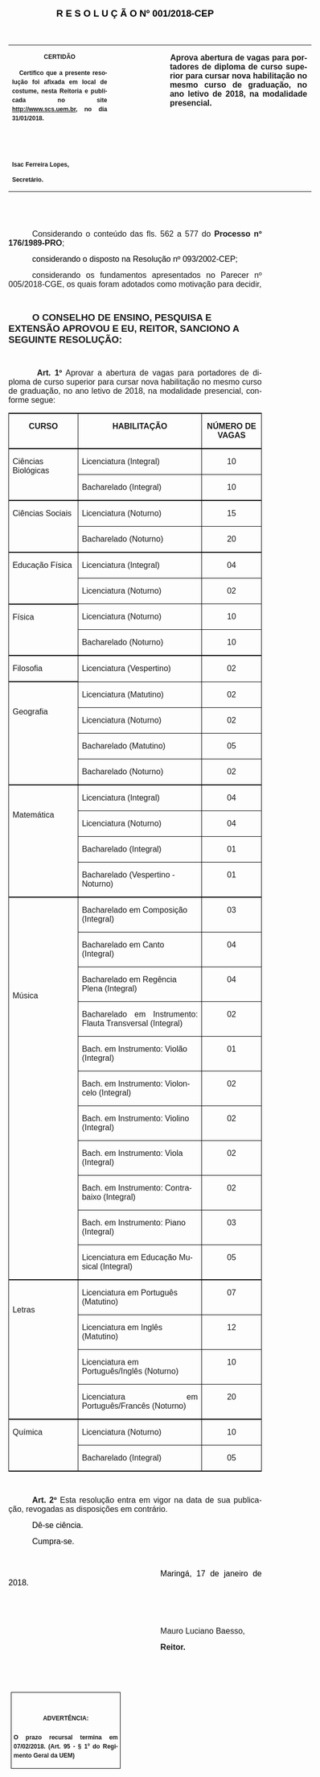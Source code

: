<body lang=PT-BR link=blue vlink=purple style='tab-interval:35.4pt'>

<div class=WordSection1>

<p class=MsoNormal align=center style='text-align:center'><b><span
style='font-size:14.0pt;font-family:"Arial","sans-serif";color:black'>R E S O L
U Ç Ã O Nº 001/2018-CEP</span></b><b><span style='font-size:14.0pt;color:black'><o:p></o:p></span></b></p>

<p class=MsoNormal style='text-align:justify'><span style='font-size:13.5pt;
font-family:"Arial","sans-serif";color:black'>&nbsp;</span><span
style='font-size:13.5pt;color:black'><o:p></o:p></span></p>

<table class=MsoNormalTable border=0 cellspacing=0 cellpadding=0 width=603
 style='width:451.95pt;border-collapse:collapse;mso-yfti-tbllook:1184;
 mso-padding-alt:0cm 0cm 0cm 0cm'>
 <tr style='mso-yfti-irow:0;mso-yfti-firstrow:yes;mso-yfti-lastrow:yes'>
  <td width=196 valign=top style='width:147.15pt;padding:0cm 5.4pt 0cm 5.4pt'>
  <p class=MsoNormal align=center style='text-align:center;layout-grid-mode:
  char'><b style='mso-bidi-font-weight:normal'><span style='font-size:9.0pt;
  mso-bidi-font-size:10.0pt;font-family:"Arial","sans-serif";mso-bidi-font-family:
  "Times New Roman";mso-no-proof:yes'>CERTIDÃO<o:p></o:p></span></b></p>
  <p class=MsoNormal style='text-align:justify;line-height:150%'><b
  style='mso-bidi-font-weight:normal'><span style='font-size:9.0pt;line-height:
  150%;font-family:"Arial","sans-serif";mso-bidi-font-family:"Times New Roman";
  mso-no-proof:yes'><span style='mso-spacerun:yes'>   </span>Certifico que a
  presente resolução foi afixada em local de costume, nesta Reitoria e
  publicada no site<span style='color:blue'> </span><a
  href="http://www.scs.uem.br/">http://www.scs.uem.br</a>, no dia</span></b><b
  style='mso-bidi-font-weight:normal'><span style='font-size:9.0pt;mso-bidi-font-size:
  10.0pt;line-height:150%;font-family:"Arial","sans-serif";mso-bidi-font-family:
  "Times New Roman";mso-no-proof:yes'> 31/01/2018.<o:p></o:p></span></b></p>
  <p class=MsoNormal><b style='mso-bidi-font-weight:normal'><span
  style='font-size:9.0pt;mso-bidi-font-size:10.0pt;font-family:"Arial","sans-serif";
  mso-bidi-font-family:"Times New Roman";mso-no-proof:yes'><o:p>&nbsp;</o:p></span></b></p>
  <p class=MsoNormal><b style='mso-bidi-font-weight:normal'><span
  style='font-size:9.0pt;mso-bidi-font-size:10.0pt;font-family:"Arial","sans-serif";
  mso-bidi-font-family:"Times New Roman";mso-no-proof:yes'><o:p>&nbsp;</o:p></span></b></p>
  <p class=MsoNormal><b style='mso-bidi-font-weight:normal'><span
  style='font-size:9.0pt;mso-bidi-font-size:10.0pt;font-family:"Arial","sans-serif";
  mso-bidi-font-family:"Times New Roman";mso-no-proof:yes'>Isac Ferreira Lopes,<o:p></o:p></span></b></p>
  <p class=MsoNormal><b style='mso-bidi-font-weight:normal'><span
  style='font-size:9.0pt;mso-bidi-font-size:10.0pt;font-family:"Arial","sans-serif";
  mso-bidi-font-family:"Times New Roman";mso-no-proof:yes'>Secretário.</span></b></p>
  </td>
  <td width=107 valign=top style='width:80.25pt;padding:0cm 5.4pt 0cm 5.4pt'>
  <p class=MsoNormal style='margin-right:-5.4pt'><b><span style='font-size:
  12.0pt;font-family:"Arial","sans-serif"'>&nbsp;</span></b></p>
  </td>
  <td width=299 valign=top style='width:224.55pt;padding:0cm 5.4pt 0cm 5.4pt'>
  <p class=MsoNormal style='margin-right:.8pt;text-align:justify;text-indent:
  .6pt'><b><span style='font-size:12.0pt;font-family:"Arial","sans-serif";
  mso-no-proof:yes'>Aprova abertura de vagas para portadores de diploma de
  curso superior para cursar nova habilitação no mesmo curso de graduação, no ano
  letivo de 2018, na modalidade presencial.</span></b><b style='mso-bidi-font-weight:
  normal'><span style='font-size:12.0pt;font-family:"Arial","sans-serif"'><o:p></o:p></span></b></p>
  </td>
 </tr>
</table>

<p class=MsoBodyTextIndent style='text-indent:35.45pt'><span lang=X-NONE
style='font-size:8.0pt'><o:p>&nbsp;</o:p></span></p>

<p class=MsoNormal style='text-align:justify;text-indent:35.45pt'><span
style='font-size:12.0pt;font-family:"Arial","sans-serif";mso-no-proof:yes'><o:p>&nbsp;</o:p></span></p>

<p class=MsoNormal style='text-align:justify;text-indent:35.4pt'><span
style='font-size:12.0pt;font-family:"Arial","sans-serif";mso-no-proof:yes'>Considerando
o conteúdo das fls. 562 a 577 do <b style='mso-bidi-font-weight:normal'>Processo
nº 176/1989-PRO</b>;<o:p></o:p></span></p>

<p class=MsoNormal style='text-align:justify;text-indent:35.45pt'><span
class=GramE><span style='font-size:12.0pt;font-family:"Arial","sans-serif";
mso-bidi-font-family:"Times New Roman";color:black'>considerando</span></span><span
style='font-size:12.0pt;font-family:"Arial","sans-serif";mso-bidi-font-family:
"Times New Roman";color:black'> o disposto na Resolução nº 093/2002-CEP;<o:p></o:p></span></p>

<p class=MsoNormal style='margin-bottom:3.0pt;text-align:justify;text-indent:
35.45pt'><span class=GramE><span style='font-size:12.0pt;mso-bidi-font-size:
10.0pt;font-family:"Arial","sans-serif";mso-bidi-font-family:"Times New Roman"'>considerando</span></span><span
style='font-size:12.0pt;mso-bidi-font-size:10.0pt;font-family:"Arial","sans-serif";
mso-bidi-font-family:"Times New Roman"'> os fundamentos apresentados no Parecer
nº 005/2018-CGE, os quais foram adotados como motivação para decidir,<o:p></o:p></span></p>

<p class=MsoNormal style='text-align:justify;text-indent:35.45pt'><span
style='font-size:12.0pt;font-family:"Arial","sans-serif";mso-no-proof:yes'><o:p>&nbsp;</o:p></span></p>

<p class=MsoBodyTextIndent style='text-indent:35.4pt'><b style='mso-bidi-font-weight:
normal'><span lang=X-NONE style='font-size:14.0pt;font-family:"Arial","sans-serif";
mso-no-proof:yes'>O CONSELHO DE ENSINO, PESQUISA E EXTENSÃO APROVOU E EU, REITOR,
SANCIONO A SEGUINTE RESOLUÇÃO:</span></b><b style='mso-bidi-font-weight:normal'><span
lang=X-NONE style='font-size:12.0pt;font-family:"Arial","sans-serif";
mso-no-proof:yes'><o:p></o:p></span></b></p>

<p class=MsoBodyTextIndent style='text-indent:0cm'><b style='mso-bidi-font-weight:
normal'><span lang=X-NONE style='font-size:12.0pt;font-family:"Arial","sans-serif";
mso-no-proof:yes'><o:p>&nbsp;</o:p></span></b></p>

<p class=MsoNormal style='margin-bottom:6.0pt;text-align:justify;text-indent:
42.55pt'><b><span style='font-size:12.0pt;font-family:"Arial","sans-serif"'>Art.
1º</span></b><span style='font-size:12.0pt;font-family:"Arial","sans-serif"'> Aprovar
<span style='mso-bidi-font-weight:bold;mso-no-proof:yes'>a abertura de vagas
para portadores de diploma de curso superior para cursar nova habilitação no
mesmo curso de graduação, no ano letivo de 2018, na modalidade presencial,
conforme segue:<o:p></o:p></span></span></p>

<table class=MsoNormalTable border=1 cellspacing=0 cellpadding=0
 style='border-collapse:collapse;border:none;mso-border-alt:solid windowtext .75pt;
 mso-yfti-tbllook:1184;mso-padding-alt:0cm 5.4pt 0cm 5.4pt;mso-border-insideh:
 .75pt solid windowtext;mso-border-insidev:.75pt solid windowtext'>
 <tr style='mso-yfti-irow:0;mso-yfti-firstrow:yes'>
  <td width=158 valign=top style='width:118.8pt;border-top:1.5pt;border-left:
  1.0pt;border-bottom:1.5pt;border-right:1.0pt;border-color:windowtext;
  border-style:solid;mso-border-top-alt:1.5pt;mso-border-left-alt:.75pt;
  mso-border-bottom-alt:1.5pt;mso-border-right-alt:.75pt;mso-border-color-alt:
  windowtext;mso-border-style-alt:solid;padding:0cm 5.4pt 0cm 5.4pt'>
  <p class=MsoNormal align=center style='text-align:center;tab-stops:center 220.95pt right 441.9pt'><b
  style='mso-bidi-font-weight:normal'><span style='font-family:"Arial","sans-serif"'>CURSO</span></b><b
  style='mso-bidi-font-weight:normal'><span style='font-family:"Arial","sans-serif";
  mso-fareast-language:EN-US'><o:p></o:p></span></b></p>
  </td>
  <td width=284 valign=top style='width:212.65pt;border-top:solid windowtext 1.5pt;
  border-left:none;border-bottom:solid windowtext 1.5pt;border-right:solid windowtext 1.0pt;
  mso-border-left-alt:solid windowtext .75pt;mso-border-top-alt:1.5pt;
  mso-border-left-alt:.75pt;mso-border-bottom-alt:1.5pt;mso-border-right-alt:
  .75pt;mso-border-color-alt:windowtext;mso-border-style-alt:solid;padding:
  0cm 5.4pt 0cm 5.4pt'>
  <p class=MsoNormal align=center style='text-align:center;tab-stops:center 220.95pt right 441.9pt'><b
  style='mso-bidi-font-weight:normal'><span style='font-family:"Arial","sans-serif"'>HABILITAÇÃO</span></b><b
  style='mso-bidi-font-weight:normal'><span style='font-family:"Arial","sans-serif";
  mso-fareast-language:EN-US'><o:p></o:p></span></b></p>
  </td>
  <td width=134 valign=top style='width:100.75pt;border-top:solid windowtext 1.5pt;
  border-left:none;border-bottom:solid windowtext 1.5pt;border-right:solid windowtext 1.0pt;
  mso-border-left-alt:solid windowtext .75pt;mso-border-top-alt:1.5pt;
  mso-border-left-alt:.75pt;mso-border-bottom-alt:1.5pt;mso-border-right-alt:
  .75pt;mso-border-color-alt:windowtext;mso-border-style-alt:solid;padding:
  0cm 5.4pt 0cm 5.4pt'>
  <p class=MsoNormal align=center style='text-align:center;tab-stops:center 220.95pt right 441.9pt'><b
  style='mso-bidi-font-weight:normal'><span style='font-family:"Arial","sans-serif"'>NÚMERO
  DE VAGAS</span></b><b style='mso-bidi-font-weight:normal'><span
  style='font-family:"Arial","sans-serif";mso-fareast-language:EN-US'><o:p></o:p></span></b></p>
  </td>
 </tr>
 <tr style='mso-yfti-irow:1'>
  <td width=158 rowspan=2 valign=top style='width:118.8pt;border-top:none;
  border-left:solid windowtext 1.0pt;border-bottom:solid windowtext 1.5pt;
  border-right:solid windowtext 1.0pt;mso-border-top-alt:solid windowtext 1.5pt;
  mso-border-top-alt:1.5pt;mso-border-left-alt:.75pt;mso-border-bottom-alt:
  1.5pt;mso-border-right-alt:.75pt;mso-border-color-alt:windowtext;mso-border-style-alt:
  solid;padding:0cm 5.4pt 0cm 5.4pt'>
  <p class=MsoNormal style='tab-stops:center 220.95pt right 441.9pt'><span
  style='font-family:"Arial","sans-serif"'>Ciências Biológicas</span><span
  style='font-family:"Arial","sans-serif";mso-fareast-language:EN-US'><o:p></o:p></span></p>
  </td>
  <td width=284 valign=top style='width:212.65pt;border-top:none;border-left:
  none;border-bottom:solid windowtext 1.0pt;border-right:solid windowtext 1.0pt;
  mso-border-top-alt:solid windowtext 1.5pt;mso-border-left-alt:solid windowtext .75pt;
  mso-border-alt:solid windowtext .75pt;mso-border-top-alt:solid windowtext 1.5pt;
  padding:0cm 5.4pt 0cm 5.4pt'>
  <p class=MsoNormal style='tab-stops:center 220.95pt right 441.9pt'><span
  style='font-family:"Arial","sans-serif"'>Licenciatura (Integral)</span><span
  style='font-family:"Arial","sans-serif";mso-fareast-language:EN-US'><o:p></o:p></span></p>
  </td>
  <td width=134 valign=top style='width:100.75pt;border-top:none;border-left:
  none;border-bottom:solid windowtext 1.0pt;border-right:solid windowtext 1.0pt;
  mso-border-top-alt:solid windowtext 1.5pt;mso-border-left-alt:solid windowtext .75pt;
  mso-border-alt:solid windowtext .75pt;mso-border-top-alt:solid windowtext 1.5pt;
  padding:0cm 5.4pt 0cm 5.4pt'>
  <p class=MsoNormal align=center style='text-align:center;tab-stops:center 220.95pt right 441.9pt'><span
  style='font-family:"Arial","sans-serif"'>10</span><span style='font-family:
  "Arial","sans-serif";mso-fareast-language:EN-US'><o:p></o:p></span></p>
  </td>
 </tr>
 <tr style='mso-yfti-irow:2'>
  <td width=284 valign=top style='width:212.65pt;border-top:none;border-left:
  none;border-bottom:solid windowtext 1.5pt;border-right:solid windowtext 1.0pt;
  mso-border-top-alt:solid windowtext .75pt;mso-border-left-alt:solid windowtext .75pt;
  mso-border-alt:solid windowtext .75pt;mso-border-bottom-alt:solid windowtext 1.5pt;
  padding:0cm 5.4pt 0cm 5.4pt'>
  <p class=MsoNormal style='tab-stops:center 220.95pt right 441.9pt'><span
  style='font-family:"Arial","sans-serif"'>Bacharelado (Integral) </span><span
  style='font-family:"Arial","sans-serif";mso-fareast-language:EN-US'><o:p></o:p></span></p>
  </td>
  <td width=134 valign=top style='width:100.75pt;border-top:none;border-left:
  none;border-bottom:solid windowtext 1.5pt;border-right:solid windowtext 1.0pt;
  mso-border-top-alt:solid windowtext .75pt;mso-border-left-alt:solid windowtext .75pt;
  mso-border-alt:solid windowtext .75pt;mso-border-bottom-alt:solid windowtext 1.5pt;
  padding:0cm 5.4pt 0cm 5.4pt'>
  <p class=MsoNormal align=center style='text-align:center;tab-stops:center 220.95pt right 441.9pt'><span
  style='font-family:"Arial","sans-serif"'>10</span><span style='font-family:
  "Arial","sans-serif";mso-fareast-language:EN-US'><o:p></o:p></span></p>
  </td>
 </tr>
 <tr style='mso-yfti-irow:3'>
  <td width=158 rowspan=2 valign=top style='width:118.8pt;border-top:none;
  border-left:solid windowtext 1.0pt;border-bottom:solid windowtext 1.5pt;
  border-right:solid windowtext 1.0pt;mso-border-top-alt:solid windowtext 1.5pt;
  mso-border-top-alt:1.5pt;mso-border-left-alt:.75pt;mso-border-bottom-alt:
  1.5pt;mso-border-right-alt:.75pt;mso-border-color-alt:windowtext;mso-border-style-alt:
  solid;padding:0cm 5.4pt 0cm 5.4pt'>
  <p class=MsoNormal style='tab-stops:center 220.95pt right 441.9pt'><span
  style='font-family:"Arial","sans-serif"'>Ciências Sociais </span><span
  style='font-family:"Arial","sans-serif";mso-fareast-language:EN-US'><o:p></o:p></span></p>
  </td>
  <td width=284 valign=top style='width:212.65pt;border-top:none;border-left:
  none;border-bottom:solid windowtext 1.0pt;border-right:solid windowtext 1.0pt;
  mso-border-top-alt:solid windowtext 1.5pt;mso-border-left-alt:solid windowtext .75pt;
  mso-border-alt:solid windowtext .75pt;mso-border-top-alt:solid windowtext 1.5pt;
  padding:0cm 5.4pt 0cm 5.4pt'>
  <p class=MsoNormal style='tab-stops:center 220.95pt right 441.9pt'><span
  style='font-family:"Arial","sans-serif"'>Licenciatura (Noturno)</span><span
  style='font-family:"Arial","sans-serif";mso-fareast-language:EN-US'><o:p></o:p></span></p>
  </td>
  <td width=134 valign=top style='width:100.75pt;border-top:none;border-left:
  none;border-bottom:solid windowtext 1.0pt;border-right:solid windowtext 1.0pt;
  mso-border-top-alt:solid windowtext 1.5pt;mso-border-left-alt:solid windowtext .75pt;
  mso-border-alt:solid windowtext .75pt;mso-border-top-alt:solid windowtext 1.5pt;
  padding:0cm 5.4pt 0cm 5.4pt'>
  <p class=MsoNormal align=center style='text-align:center;tab-stops:center 220.95pt right 441.9pt'><span
  style='font-family:"Arial","sans-serif"'>15</span><span style='font-family:
  "Arial","sans-serif";mso-fareast-language:EN-US'><o:p></o:p></span></p>
  </td>
 </tr>
 <tr style='mso-yfti-irow:4'>
  <td width=284 valign=top style='width:212.65pt;border-top:none;border-left:
  none;border-bottom:solid windowtext 1.5pt;border-right:solid windowtext 1.0pt;
  mso-border-top-alt:solid windowtext .75pt;mso-border-left-alt:solid windowtext .75pt;
  mso-border-alt:solid windowtext .75pt;mso-border-bottom-alt:solid windowtext 1.5pt;
  padding:0cm 5.4pt 0cm 5.4pt'>
  <p class=MsoNormal style='tab-stops:center 220.95pt right 441.9pt'><span
  style='font-family:"Arial","sans-serif"'>Bacharelado (Noturno) </span><span
  style='font-family:"Arial","sans-serif";mso-fareast-language:EN-US'><o:p></o:p></span></p>
  </td>
  <td width=134 valign=top style='width:100.75pt;border-top:none;border-left:
  none;border-bottom:solid windowtext 1.5pt;border-right:solid windowtext 1.0pt;
  mso-border-top-alt:solid windowtext .75pt;mso-border-left-alt:solid windowtext .75pt;
  mso-border-alt:solid windowtext .75pt;mso-border-bottom-alt:solid windowtext 1.5pt;
  padding:0cm 5.4pt 0cm 5.4pt'>
  <p class=MsoNormal align=center style='text-align:center;tab-stops:center 220.95pt right 441.9pt'><span
  style='font-family:"Arial","sans-serif"'>20</span><span style='font-family:
  "Arial","sans-serif";mso-fareast-language:EN-US'><o:p></o:p></span></p>
  </td>
 </tr>
 <tr style='mso-yfti-irow:5'>
  <td width=158 rowspan=2 valign=top style='width:118.8pt;border-top:none;
  border-left:solid windowtext 1.0pt;border-bottom:solid windowtext 1.5pt;
  border-right:solid windowtext 1.0pt;mso-border-top-alt:solid windowtext 1.5pt;
  mso-border-top-alt:1.5pt;mso-border-left-alt:.75pt;mso-border-bottom-alt:
  1.5pt;mso-border-right-alt:.75pt;mso-border-color-alt:windowtext;mso-border-style-alt:
  solid;padding:0cm 5.4pt 0cm 5.4pt'>
  <p class=MsoNormal style='tab-stops:center 220.95pt right 441.9pt'><span
  style='font-family:"Arial","sans-serif"'>Educação Física</span><span
  style='font-family:"Arial","sans-serif";mso-fareast-language:EN-US'><o:p></o:p></span></p>
  </td>
  <td width=284 valign=top style='width:212.65pt;border-top:none;border-left:
  none;border-bottom:solid windowtext 1.0pt;border-right:solid windowtext 1.0pt;
  mso-border-top-alt:solid windowtext 1.5pt;mso-border-left-alt:solid windowtext .75pt;
  mso-border-alt:solid windowtext .75pt;mso-border-top-alt:solid windowtext 1.5pt;
  padding:0cm 5.4pt 0cm 5.4pt'>
  <p class=MsoNormal style='tab-stops:center 220.95pt right 441.9pt'><span
  style='font-family:"Arial","sans-serif"'>Licenciatura (Integral)</span><span
  style='font-family:"Arial","sans-serif";mso-fareast-language:EN-US'><o:p></o:p></span></p>
  </td>
  <td width=134 valign=top style='width:100.75pt;border-top:none;border-left:
  none;border-bottom:solid windowtext 1.0pt;border-right:solid windowtext 1.0pt;
  mso-border-top-alt:solid windowtext 1.5pt;mso-border-left-alt:solid windowtext .75pt;
  mso-border-alt:solid windowtext .75pt;mso-border-top-alt:solid windowtext 1.5pt;
  padding:0cm 5.4pt 0cm 5.4pt'>
  <p class=MsoNormal align=center style='text-align:center;tab-stops:center 220.95pt right 441.9pt'><span
  style='font-family:"Arial","sans-serif"'>04</span><span style='font-family:
  "Arial","sans-serif";mso-fareast-language:EN-US'><o:p></o:p></span></p>
  </td>
 </tr>
 <tr style='mso-yfti-irow:6'>
  <td width=284 valign=top style='width:212.65pt;border-top:none;border-left:
  none;border-bottom:solid windowtext 1.0pt;border-right:solid windowtext 1.0pt;
  mso-border-top-alt:solid windowtext .75pt;mso-border-left-alt:solid windowtext .75pt;
  mso-border-alt:solid windowtext .75pt;padding:0cm 5.4pt 0cm 5.4pt'>
  <p class=MsoNormal style='tab-stops:center 220.95pt right 441.9pt'><span
  style='font-family:"Arial","sans-serif"'>Licenciatura (Noturno) </span><span
  style='font-family:"Arial","sans-serif";mso-fareast-language:EN-US'><o:p></o:p></span></p>
  </td>
  <td width=134 valign=top style='width:100.75pt;border-top:none;border-left:
  none;border-bottom:solid windowtext 1.0pt;border-right:solid windowtext 1.0pt;
  mso-border-top-alt:solid windowtext .75pt;mso-border-left-alt:solid windowtext .75pt;
  mso-border-alt:solid windowtext .75pt;padding:0cm 5.4pt 0cm 5.4pt'>
  <p class=MsoNormal align=center style='text-align:center;tab-stops:center 220.95pt right 441.9pt'><span
  style='font-family:"Arial","sans-serif"'>02</span><span style='font-family:
  "Arial","sans-serif";mso-fareast-language:EN-US'><o:p></o:p></span></p>
  </td>
 </tr>
 <tr style='mso-yfti-irow:7'>
  <td width=158 rowspan=2 valign=top style='width:118.8pt;border-top:none;
  border-left:solid windowtext 1.0pt;border-bottom:solid windowtext 1.5pt;
  border-right:solid windowtext 1.0pt;mso-border-top-alt:solid windowtext 1.5pt;
  mso-border-top-alt:1.5pt;mso-border-left-alt:.75pt;mso-border-bottom-alt:
  1.5pt;mso-border-right-alt:.75pt;mso-border-color-alt:windowtext;mso-border-style-alt:
  solid;padding:0cm 5.4pt 0cm 5.4pt'>
  <p class=MsoNormal style='tab-stops:center 220.95pt right 441.9pt'><span
  style='font-family:"Arial","sans-serif"'>Física<o:p></o:p></span></p>
  </td>
  <td width=284 valign=top style='width:212.65pt;border-top:none;border-left:
  none;border-bottom:solid windowtext 1.0pt;border-right:solid windowtext 1.0pt;
  mso-border-top-alt:solid windowtext 1.5pt;mso-border-left-alt:solid windowtext .75pt;
  mso-border-alt:solid windowtext .75pt;mso-border-top-alt:solid windowtext 1.5pt;
  padding:0cm 5.4pt 0cm 5.4pt'>
  <p class=MsoNormal style='tab-stops:center 220.95pt right 441.9pt'><span
  style='font-family:"Arial","sans-serif"'>Licenciatura (Noturno)</span><span
  style='font-family:"Arial","sans-serif";mso-fareast-language:EN-US'><o:p></o:p></span></p>
  </td>
  <td width=134 valign=top style='width:100.75pt;border-top:none;border-left:
  none;border-bottom:solid windowtext 1.0pt;border-right:solid windowtext 1.0pt;
  mso-border-top-alt:solid windowtext 1.5pt;mso-border-left-alt:solid windowtext .75pt;
  mso-border-alt:solid windowtext .75pt;mso-border-top-alt:solid windowtext 1.5pt;
  padding:0cm 5.4pt 0cm 5.4pt'>
  <p class=MsoNormal align=center style='text-align:center;tab-stops:center 220.95pt right 441.9pt'><span
  style='font-family:"Arial","sans-serif"'>10</span><span style='font-family:
  "Arial","sans-serif";mso-fareast-language:EN-US'><o:p></o:p></span></p>
  </td>
 </tr>
 <tr style='mso-yfti-irow:8'>
  <td width=284 valign=top style='width:212.65pt;border-top:none;border-left:
  none;border-bottom:solid windowtext 1.5pt;border-right:solid windowtext 1.0pt;
  mso-border-top-alt:solid windowtext .75pt;mso-border-left-alt:solid windowtext .75pt;
  mso-border-alt:solid windowtext .75pt;mso-border-bottom-alt:solid windowtext 1.5pt;
  padding:0cm 5.4pt 0cm 5.4pt'>
  <p class=MsoNormal style='tab-stops:center 220.95pt right 441.9pt'><span
  style='font-family:"Arial","sans-serif"'>Bacharelado (Noturno) </span><span
  style='font-family:"Arial","sans-serif";mso-fareast-language:EN-US'><o:p></o:p></span></p>
  </td>
  <td width=134 valign=top style='width:100.75pt;border-top:none;border-left:
  none;border-bottom:solid windowtext 1.5pt;border-right:solid windowtext 1.0pt;
  mso-border-top-alt:solid windowtext .75pt;mso-border-left-alt:solid windowtext .75pt;
  mso-border-alt:solid windowtext .75pt;mso-border-bottom-alt:solid windowtext 1.5pt;
  padding:0cm 5.4pt 0cm 5.4pt'>
  <p class=MsoNormal align=center style='text-align:center;tab-stops:center 220.95pt right 441.9pt'><span
  style='font-family:"Arial","sans-serif"'>10</span><span style='font-family:
  "Arial","sans-serif";mso-fareast-language:EN-US'><o:p></o:p></span></p>
  </td>
 </tr>
 <tr style='mso-yfti-irow:9'>
  <td width=158 valign=top style='width:118.8pt;border-top:none;border-left:
  solid windowtext 1.0pt;border-bottom:solid windowtext 1.5pt;border-right:
  solid windowtext 1.0pt;mso-border-top-alt:solid windowtext 1.5pt;mso-border-top-alt:
  1.5pt;mso-border-left-alt:.75pt;mso-border-bottom-alt:1.5pt;mso-border-right-alt:
  .75pt;mso-border-color-alt:windowtext;mso-border-style-alt:solid;padding:
  0cm 5.4pt 0cm 5.4pt'>
  <p class=MsoNormal style='tab-stops:center 220.95pt right 441.9pt'><span
  style='font-family:"Arial","sans-serif"'>Filosofia</span><span
  style='font-family:"Arial","sans-serif";mso-fareast-language:EN-US'><o:p></o:p></span></p>
  </td>
  <td width=284 valign=top style='width:212.65pt;border-top:none;border-left:
  none;border-bottom:solid windowtext 1.0pt;border-right:solid windowtext 1.0pt;
  mso-border-top-alt:solid windowtext 1.5pt;mso-border-left-alt:solid windowtext .75pt;
  mso-border-alt:solid windowtext .75pt;mso-border-top-alt:solid windowtext 1.5pt;
  padding:0cm 5.4pt 0cm 5.4pt'>
  <p class=MsoNormal style='tab-stops:center 220.95pt right 441.9pt'><span
  style='font-family:"Arial","sans-serif"'>Licenciatura (Vespertino)</span><span
  style='font-family:"Arial","sans-serif";mso-fareast-language:EN-US'><o:p></o:p></span></p>
  </td>
  <td width=134 valign=top style='width:100.75pt;border-top:none;border-left:
  none;border-bottom:solid windowtext 1.0pt;border-right:solid windowtext 1.0pt;
  mso-border-top-alt:solid windowtext 1.5pt;mso-border-left-alt:solid windowtext .75pt;
  mso-border-alt:solid windowtext .75pt;mso-border-top-alt:solid windowtext 1.5pt;
  padding:0cm 5.4pt 0cm 5.4pt'>
  <p class=MsoNormal align=center style='text-align:center;tab-stops:center 220.95pt right 441.9pt'><span
  style='font-family:"Arial","sans-serif"'>02</span><span style='font-family:
  "Arial","sans-serif";mso-fareast-language:EN-US'><o:p></o:p></span></p>
  </td>
 </tr>
 <tr style='mso-yfti-irow:10'>
  <td width=158 rowspan=4 valign=top style='width:118.8pt;border-top:none;
  border-left:solid windowtext 1.0pt;border-bottom:solid windowtext 1.5pt;
  border-right:solid windowtext 1.0pt;mso-border-top-alt:solid windowtext 1.5pt;
  mso-border-top-alt:1.5pt;mso-border-left-alt:.75pt;mso-border-bottom-alt:
  1.5pt;mso-border-right-alt:.75pt;mso-border-color-alt:windowtext;mso-border-style-alt:
  solid;padding:0cm 5.4pt 0cm 5.4pt'>
  <p class=MsoNormal style='tab-stops:center 220.95pt right 441.9pt'><span
  style='font-family:"Arial","sans-serif"'><o:p>&nbsp;</o:p></span></p>
  <p class=MsoNormal style='tab-stops:center 220.95pt right 441.9pt'><span
  style='font-family:"Arial","sans-serif"'>Geografia </span><span
  style='font-family:"Arial","sans-serif";mso-fareast-language:EN-US'><o:p></o:p></span></p>
  </td>
  <td width=284 valign=top style='width:212.65pt;border-top:none;border-left:
  none;border-bottom:solid windowtext 1.0pt;border-right:solid windowtext 1.0pt;
  mso-border-top-alt:solid windowtext 1.5pt;mso-border-left-alt:solid windowtext .75pt;
  mso-border-alt:solid windowtext .75pt;mso-border-top-alt:solid windowtext 1.5pt;
  padding:0cm 5.4pt 0cm 5.4pt'>
  <p class=MsoNormal style='tab-stops:center 220.95pt right 441.9pt'><span
  style='font-family:"Arial","sans-serif"'>Licenciatura (Matutino)</span><span
  style='font-family:"Arial","sans-serif";mso-fareast-language:EN-US'><o:p></o:p></span></p>
  </td>
  <td width=134 valign=top style='width:100.75pt;border-top:none;border-left:
  none;border-bottom:solid windowtext 1.0pt;border-right:solid windowtext 1.0pt;
  mso-border-top-alt:solid windowtext 1.5pt;mso-border-left-alt:solid windowtext .75pt;
  mso-border-alt:solid windowtext .75pt;mso-border-top-alt:solid windowtext 1.5pt;
  padding:0cm 5.4pt 0cm 5.4pt'>
  <p class=MsoNormal align=center style='text-align:center;tab-stops:center 220.95pt right 441.9pt'><span
  style='font-family:"Arial","sans-serif"'>02</span><span style='font-family:
  "Arial","sans-serif";mso-fareast-language:EN-US'><o:p></o:p></span></p>
  </td>
 </tr>
 <tr style='mso-yfti-irow:11'>
  <td width=284 valign=top style='width:212.65pt;border-top:none;border-left:
  none;border-bottom:solid windowtext 1.0pt;border-right:solid windowtext 1.0pt;
  mso-border-top-alt:solid windowtext .75pt;mso-border-left-alt:solid windowtext .75pt;
  mso-border-alt:solid windowtext .75pt;padding:0cm 5.4pt 0cm 5.4pt'>
  <p class=MsoNormal style='tab-stops:center 220.95pt right 441.9pt'><span
  style='font-family:"Arial","sans-serif"'>Licenciatura (Noturno)</span><span
  style='font-family:"Arial","sans-serif";mso-fareast-language:EN-US'><o:p></o:p></span></p>
  </td>
  <td width=134 valign=top style='width:100.75pt;border-top:none;border-left:
  none;border-bottom:solid windowtext 1.0pt;border-right:solid windowtext 1.0pt;
  mso-border-top-alt:solid windowtext .75pt;mso-border-left-alt:solid windowtext .75pt;
  mso-border-alt:solid windowtext .75pt;padding:0cm 5.4pt 0cm 5.4pt'>
  <p class=MsoNormal align=center style='text-align:center;tab-stops:center 220.95pt right 441.9pt'><span
  style='font-family:"Arial","sans-serif"'>02</span><span style='font-family:
  "Arial","sans-serif";mso-fareast-language:EN-US'><o:p></o:p></span></p>
  </td>
 </tr>
 <tr style='mso-yfti-irow:12'>
  <td width=284 valign=top style='width:212.65pt;border-top:none;border-left:
  none;border-bottom:solid windowtext 1.0pt;border-right:solid windowtext 1.0pt;
  mso-border-top-alt:solid windowtext .75pt;mso-border-left-alt:solid windowtext .75pt;
  mso-border-alt:solid windowtext .75pt;padding:0cm 5.4pt 0cm 5.4pt'>
  <p class=MsoNormal style='tab-stops:center 220.95pt right 441.9pt'><span
  style='font-family:"Arial","sans-serif"'>Bacharelado (Matutino)</span><span
  style='font-family:"Arial","sans-serif";mso-fareast-language:EN-US'><o:p></o:p></span></p>
  </td>
  <td width=134 valign=top style='width:100.75pt;border-top:none;border-left:
  none;border-bottom:solid windowtext 1.0pt;border-right:solid windowtext 1.0pt;
  mso-border-top-alt:solid windowtext .75pt;mso-border-left-alt:solid windowtext .75pt;
  mso-border-alt:solid windowtext .75pt;padding:0cm 5.4pt 0cm 5.4pt'>
  <p class=MsoNormal align=center style='text-align:center;tab-stops:center 220.95pt right 441.9pt'><span
  style='font-family:"Arial","sans-serif"'>05</span><span style='font-family:
  "Arial","sans-serif";mso-fareast-language:EN-US'><o:p></o:p></span></p>
  </td>
 </tr>
 <tr style='mso-yfti-irow:13'>
  <td width=284 valign=top style='width:212.65pt;border-top:none;border-left:
  none;border-bottom:solid windowtext 1.5pt;border-right:solid windowtext 1.0pt;
  mso-border-top-alt:solid windowtext .75pt;mso-border-left-alt:solid windowtext .75pt;
  mso-border-alt:solid windowtext .75pt;mso-border-bottom-alt:solid windowtext 1.5pt;
  padding:0cm 5.4pt 0cm 5.4pt'>
  <p class=MsoNormal style='tab-stops:center 220.95pt right 441.9pt'><span
  style='font-family:"Arial","sans-serif"'>Bacharelado (Noturno) </span><span
  style='font-family:"Arial","sans-serif";mso-fareast-language:EN-US'><o:p></o:p></span></p>
  </td>
  <td width=134 valign=top style='width:100.75pt;border-top:none;border-left:
  none;border-bottom:solid windowtext 1.5pt;border-right:solid windowtext 1.0pt;
  mso-border-top-alt:solid windowtext .75pt;mso-border-left-alt:solid windowtext .75pt;
  mso-border-alt:solid windowtext .75pt;mso-border-bottom-alt:solid windowtext 1.5pt;
  padding:0cm 5.4pt 0cm 5.4pt'>
  <p class=MsoNormal align=center style='text-align:center;tab-stops:center 220.95pt right 441.9pt'><span
  style='font-family:"Arial","sans-serif"'>02</span><span style='font-family:
  "Arial","sans-serif";mso-fareast-language:EN-US'><o:p></o:p></span></p>
  </td>
 </tr>
 <tr style='mso-yfti-irow:14'>
  <td width=158 rowspan=4 valign=top style='width:118.8pt;border-top:none;
  border-left:solid windowtext 1.0pt;border-bottom:solid windowtext 1.5pt;
  border-right:solid windowtext 1.0pt;mso-border-top-alt:solid windowtext 1.5pt;
  mso-border-top-alt:1.5pt;mso-border-left-alt:.75pt;mso-border-bottom-alt:
  1.5pt;mso-border-right-alt:.75pt;mso-border-color-alt:windowtext;mso-border-style-alt:
  solid;padding:0cm 5.4pt 0cm 5.4pt'>
  <p class=MsoNormal style='tab-stops:center 220.95pt right 441.9pt'><span
  style='font-family:"Arial","sans-serif"'><o:p>&nbsp;</o:p></span></p>
  <p class=MsoNormal style='tab-stops:center 220.95pt right 441.9pt'><span
  style='font-family:"Arial","sans-serif"'>Matemática</span><span
  style='font-family:"Arial","sans-serif";mso-fareast-language:EN-US'><o:p></o:p></span></p>
  </td>
  <td width=284 valign=top style='width:212.65pt;border-top:none;border-left:
  none;border-bottom:solid windowtext 1.0pt;border-right:solid windowtext 1.0pt;
  mso-border-top-alt:solid windowtext 1.5pt;mso-border-left-alt:solid windowtext .75pt;
  mso-border-alt:solid windowtext .75pt;mso-border-top-alt:solid windowtext 1.5pt;
  padding:0cm 5.4pt 0cm 5.4pt'>
  <p class=MsoNormal style='tab-stops:center 220.95pt right 441.9pt'><span
  style='font-family:"Arial","sans-serif"'>Licenciatura (Integral)</span><span
  style='font-family:"Arial","sans-serif";mso-fareast-language:EN-US'><o:p></o:p></span></p>
  </td>
  <td width=134 valign=top style='width:100.75pt;border-top:none;border-left:
  none;border-bottom:solid windowtext 1.0pt;border-right:solid windowtext 1.0pt;
  mso-border-top-alt:solid windowtext 1.5pt;mso-border-left-alt:solid windowtext .75pt;
  mso-border-alt:solid windowtext .75pt;mso-border-top-alt:solid windowtext 1.5pt;
  padding:0cm 5.4pt 0cm 5.4pt'>
  <p class=MsoNormal align=center style='text-align:center;tab-stops:center 220.95pt right 441.9pt'><span
  style='font-family:"Arial","sans-serif"'>04</span><span style='font-family:
  "Arial","sans-serif";mso-fareast-language:EN-US'><o:p></o:p></span></p>
  </td>
 </tr>
 <tr style='mso-yfti-irow:15'>
  <td width=284 valign=top style='width:212.65pt;border-top:none;border-left:
  none;border-bottom:solid windowtext 1.0pt;border-right:solid windowtext 1.0pt;
  mso-border-top-alt:solid windowtext .75pt;mso-border-left-alt:solid windowtext .75pt;
  mso-border-alt:solid windowtext .75pt;padding:0cm 5.4pt 0cm 5.4pt'>
  <p class=MsoNormal style='tab-stops:center 220.95pt right 441.9pt'><span
  style='font-family:"Arial","sans-serif"'>Licenciatura (Noturno) </span><span
  style='font-family:"Arial","sans-serif";mso-fareast-language:EN-US'><o:p></o:p></span></p>
  </td>
  <td width=134 valign=top style='width:100.75pt;border-top:none;border-left:
  none;border-bottom:solid windowtext 1.0pt;border-right:solid windowtext 1.0pt;
  mso-border-top-alt:solid windowtext .75pt;mso-border-left-alt:solid windowtext .75pt;
  mso-border-alt:solid windowtext .75pt;padding:0cm 5.4pt 0cm 5.4pt'>
  <p class=MsoNormal align=center style='text-align:center;tab-stops:center 220.95pt right 441.9pt'><span
  style='font-family:"Arial","sans-serif"'>04</span><span style='font-family:
  "Arial","sans-serif";mso-fareast-language:EN-US'><o:p></o:p></span></p>
  </td>
 </tr>
 <tr style='mso-yfti-irow:16'>
  <td width=284 valign=top style='width:212.65pt;border-top:none;border-left:
  none;border-bottom:solid windowtext 1.0pt;border-right:solid windowtext 1.0pt;
  mso-border-top-alt:solid windowtext .75pt;mso-border-left-alt:solid windowtext .75pt;
  mso-border-alt:solid windowtext .75pt;padding:0cm 5.4pt 0cm 5.4pt'>
  <p class=MsoNormal style='tab-stops:center 220.95pt right 441.9pt'><span
  style='font-family:"Arial","sans-serif"'>Bacharelado (Integral)</span><span
  style='font-family:"Arial","sans-serif";mso-fareast-language:EN-US'><o:p></o:p></span></p>
  </td>
  <td width=134 valign=top style='width:100.75pt;border-top:none;border-left:
  none;border-bottom:solid windowtext 1.0pt;border-right:solid windowtext 1.0pt;
  mso-border-top-alt:solid windowtext .75pt;mso-border-left-alt:solid windowtext .75pt;
  mso-border-alt:solid windowtext .75pt;padding:0cm 5.4pt 0cm 5.4pt'>
  <p class=MsoNormal align=center style='text-align:center;tab-stops:center 220.95pt right 441.9pt'><span
  style='font-family:"Arial","sans-serif"'>01</span><span style='font-family:
  "Arial","sans-serif";mso-fareast-language:EN-US'><o:p></o:p></span></p>
  </td>
 </tr>
 <tr style='mso-yfti-irow:17'>
  <td width=284 valign=top style='width:212.65pt;border-top:none;border-left:
  none;border-bottom:solid windowtext 1.5pt;border-right:solid windowtext 1.0pt;
  mso-border-top-alt:solid windowtext .75pt;mso-border-left-alt:solid windowtext .75pt;
  mso-border-alt:solid windowtext .75pt;mso-border-bottom-alt:solid windowtext 1.5pt;
  padding:0cm 5.4pt 0cm 5.4pt'>
  <p class=MsoNormal style='tab-stops:center 220.95pt right 441.9pt'><span
  style='font-family:"Arial","sans-serif"'>Bacharelado (<span class=GramE>Vespertino
  -Noturno</span>)</span><span style='font-family:"Arial","sans-serif";
  mso-fareast-language:EN-US'><o:p></o:p></span></p>
  </td>
  <td width=134 valign=top style='width:100.75pt;border-top:none;border-left:
  none;border-bottom:solid windowtext 1.5pt;border-right:solid windowtext 1.0pt;
  mso-border-top-alt:solid windowtext .75pt;mso-border-left-alt:solid windowtext .75pt;
  mso-border-alt:solid windowtext .75pt;mso-border-bottom-alt:solid windowtext 1.5pt;
  padding:0cm 5.4pt 0cm 5.4pt'>
  <p class=MsoNormal align=center style='text-align:center;tab-stops:center 220.95pt right 441.9pt'><span
  style='font-family:"Arial","sans-serif"'>01</span><span style='font-family:
  "Arial","sans-serif";mso-fareast-language:EN-US'><o:p></o:p></span></p>
  </td>
 </tr>
 <tr style='mso-yfti-irow:18'>
  <td width=158 rowspan=11 valign=top style='width:118.8pt;border-top:none;
  border-left:solid windowtext 1.0pt;border-bottom:solid windowtext 1.5pt;
  border-right:solid windowtext 1.0pt;mso-border-top-alt:solid windowtext 1.5pt;
  mso-border-top-alt:1.5pt;mso-border-left-alt:.75pt;mso-border-bottom-alt:
  1.5pt;mso-border-right-alt:.75pt;mso-border-color-alt:windowtext;mso-border-style-alt:
  solid;padding:0cm 5.4pt 0cm 5.4pt'>
  <p class=MsoNormal style='tab-stops:center 220.95pt right 441.9pt'><span
  style='font-family:"Arial","sans-serif"'><o:p>&nbsp;</o:p></span></p>
  <p class=MsoNormal style='tab-stops:center 220.95pt right 441.9pt'><span
  style='font-family:"Arial","sans-serif"'><o:p>&nbsp;</o:p></span></p>
  <p class=MsoNormal style='tab-stops:center 220.95pt right 441.9pt'><span
  style='font-family:"Arial","sans-serif"'><o:p>&nbsp;</o:p></span></p>
  <p class=MsoNormal style='tab-stops:center 220.95pt right 441.9pt'><span
  style='font-family:"Arial","sans-serif"'><o:p>&nbsp;</o:p></span></p>
  <p class=MsoNormal style='tab-stops:center 220.95pt right 441.9pt'><span
  style='font-family:"Arial","sans-serif"'><o:p>&nbsp;</o:p></span></p>
  <p class=MsoNormal style='tab-stops:center 220.95pt right 441.9pt'><span
  style='font-family:"Arial","sans-serif"'>Música</span><span style='font-family:
  "Arial","sans-serif";mso-fareast-language:EN-US'><o:p></o:p></span></p>
  </td>
  <td width=284 valign=top style='width:212.65pt;border-top:none;border-left:
  none;border-bottom:solid windowtext 1.0pt;border-right:solid windowtext 1.0pt;
  mso-border-top-alt:solid windowtext 1.5pt;mso-border-left-alt:solid windowtext .75pt;
  mso-border-alt:solid windowtext .75pt;mso-border-top-alt:solid windowtext 1.5pt;
  padding:0cm 5.4pt 0cm 5.4pt'>
  <p class=MsoNormal style='tab-stops:center 220.95pt right 441.9pt'><span
  style='font-family:"Arial","sans-serif"'>Bacharelado em Composição (Integral)</span><span
  style='font-family:"Arial","sans-serif";mso-fareast-language:EN-US'><o:p></o:p></span></p>
  </td>
  <td width=134 valign=top style='width:100.75pt;border-top:none;border-left:
  none;border-bottom:solid windowtext 1.0pt;border-right:solid windowtext 1.0pt;
  mso-border-top-alt:solid windowtext 1.5pt;mso-border-left-alt:solid windowtext .75pt;
  mso-border-alt:solid windowtext .75pt;mso-border-top-alt:solid windowtext 1.5pt;
  padding:0cm 5.4pt 0cm 5.4pt'>
  <p class=MsoNormal align=center style='text-align:center;tab-stops:center 220.95pt right 441.9pt'><span
  style='font-family:"Arial","sans-serif"'>03</span><span style='font-family:
  "Arial","sans-serif";mso-fareast-language:EN-US'><o:p></o:p></span></p>
  </td>
 </tr>
 <tr style='mso-yfti-irow:19'>
  <td width=284 valign=top style='width:212.65pt;border-top:none;border-left:
  none;border-bottom:solid windowtext 1.0pt;border-right:solid windowtext 1.0pt;
  mso-border-top-alt:solid windowtext .75pt;mso-border-left-alt:solid windowtext .75pt;
  mso-border-alt:solid windowtext .75pt;padding:0cm 5.4pt 0cm 5.4pt'>
  <p class=MsoNormal style='tab-stops:center 220.95pt right 441.9pt'><span
  style='font-family:"Arial","sans-serif"'>Bacharelado em Canto (Integral)</span><span
  style='font-family:"Arial","sans-serif";mso-fareast-language:EN-US'><o:p></o:p></span></p>
  </td>
  <td width=134 valign=top style='width:100.75pt;border-top:none;border-left:
  none;border-bottom:solid windowtext 1.0pt;border-right:solid windowtext 1.0pt;
  mso-border-top-alt:solid windowtext .75pt;mso-border-left-alt:solid windowtext .75pt;
  mso-border-alt:solid windowtext .75pt;padding:0cm 5.4pt 0cm 5.4pt'>
  <p class=MsoNormal align=center style='text-align:center;tab-stops:center 220.95pt right 441.9pt'><span
  style='font-family:"Arial","sans-serif"'>04</span><span style='font-family:
  "Arial","sans-serif";mso-fareast-language:EN-US'><o:p></o:p></span></p>
  </td>
 </tr>
 <tr style='mso-yfti-irow:20'>
  <td width=284 valign=top style='width:212.65pt;border-top:none;border-left:
  none;border-bottom:solid windowtext 1.0pt;border-right:solid windowtext 1.0pt;
  mso-border-top-alt:solid windowtext .75pt;mso-border-left-alt:solid windowtext .75pt;
  mso-border-alt:solid windowtext .75pt;padding:0cm 5.4pt 0cm 5.4pt'>
  <p class=MsoNormal style='tab-stops:center 220.95pt right 441.9pt'><span
  style='font-family:"Arial","sans-serif"'>Bacharelado em Regência Plena
  (Integral)</span><span style='font-family:"Arial","sans-serif";mso-fareast-language:
  EN-US'><o:p></o:p></span></p>
  </td>
  <td width=134 valign=top style='width:100.75pt;border-top:none;border-left:
  none;border-bottom:solid windowtext 1.0pt;border-right:solid windowtext 1.0pt;
  mso-border-top-alt:solid windowtext .75pt;mso-border-left-alt:solid windowtext .75pt;
  mso-border-alt:solid windowtext .75pt;padding:0cm 5.4pt 0cm 5.4pt'>
  <p class=MsoNormal align=center style='text-align:center;tab-stops:center 220.95pt right 441.9pt'><span
  style='font-family:"Arial","sans-serif"'>04</span><span style='font-family:
  "Arial","sans-serif";mso-fareast-language:EN-US'><o:p></o:p></span></p>
  </td>
 </tr>
 <tr style='mso-yfti-irow:21'>
  <td width=284 valign=top style='width:212.65pt;border-top:none;border-left:
  none;border-bottom:solid windowtext 1.0pt;border-right:solid windowtext 1.0pt;
  mso-border-top-alt:solid windowtext .75pt;mso-border-left-alt:solid windowtext .75pt;
  mso-border-alt:solid windowtext .75pt;padding:0cm 5.4pt 0cm 5.4pt'>
  <p class=MsoNormal style='text-align:justify;tab-stops:center 220.95pt right 441.9pt'><span
  style='font-family:"Arial","sans-serif"'>Bacharelado em Instrumento: Flauta
  Transversal (Integral)</span><span style='font-family:"Arial","sans-serif";
  mso-fareast-language:EN-US'><o:p></o:p></span></p>
  </td>
  <td width=134 valign=top style='width:100.75pt;border-top:none;border-left:
  none;border-bottom:solid windowtext 1.0pt;border-right:solid windowtext 1.0pt;
  mso-border-top-alt:solid windowtext .75pt;mso-border-left-alt:solid windowtext .75pt;
  mso-border-alt:solid windowtext .75pt;padding:0cm 5.4pt 0cm 5.4pt'>
  <p class=MsoNormal align=center style='text-align:center;tab-stops:center 220.95pt right 441.9pt'><span
  style='font-family:"Arial","sans-serif"'>02</span><span style='font-family:
  "Arial","sans-serif";mso-fareast-language:EN-US'><o:p></o:p></span></p>
  </td>
 </tr>
 <tr style='mso-yfti-irow:22'>
  <td width=284 valign=top style='width:212.65pt;border-top:none;border-left:
  none;border-bottom:solid windowtext 1.0pt;border-right:solid windowtext 1.0pt;
  mso-border-top-alt:solid windowtext .75pt;mso-border-left-alt:solid windowtext .75pt;
  mso-border-alt:solid windowtext .75pt;padding:0cm 5.4pt 0cm 5.4pt'>
  <p class=MsoNormal style='tab-stops:center 220.95pt right 441.9pt'><span
  style='font-family:"Arial","sans-serif"'>Bach. <span class=GramE>em</span>
  Instrumento: Violão (Integral)</span><span style='font-family:"Arial","sans-serif";
  mso-fareast-language:EN-US'><o:p></o:p></span></p>
  </td>
  <td width=134 valign=top style='width:100.75pt;border-top:none;border-left:
  none;border-bottom:solid windowtext 1.0pt;border-right:solid windowtext 1.0pt;
  mso-border-top-alt:solid windowtext .75pt;mso-border-left-alt:solid windowtext .75pt;
  mso-border-alt:solid windowtext .75pt;padding:0cm 5.4pt 0cm 5.4pt'>
  <p class=MsoNormal align=center style='text-align:center;tab-stops:center 220.95pt right 441.9pt'><span
  style='font-family:"Arial","sans-serif"'>01</span><span style='font-family:
  "Arial","sans-serif";mso-fareast-language:EN-US'><o:p></o:p></span></p>
  </td>
 </tr>
 <tr style='mso-yfti-irow:23'>
  <td width=284 valign=top style='width:212.65pt;border-top:none;border-left:
  none;border-bottom:solid windowtext 1.0pt;border-right:solid windowtext 1.0pt;
  mso-border-top-alt:solid windowtext .75pt;mso-border-left-alt:solid windowtext .75pt;
  mso-border-alt:solid windowtext .75pt;padding:0cm 5.4pt 0cm 5.4pt'>
  <p class=MsoNormal style='tab-stops:center 220.95pt right 441.9pt'><span
  style='font-family:"Arial","sans-serif"'>Bach. <span class=GramE>em</span>
  Instrumento: Violoncelo (Integral)</span><span style='font-family:"Arial","sans-serif";
  mso-fareast-language:EN-US'><o:p></o:p></span></p>
  </td>
  <td width=134 valign=top style='width:100.75pt;border-top:none;border-left:
  none;border-bottom:solid windowtext 1.0pt;border-right:solid windowtext 1.0pt;
  mso-border-top-alt:solid windowtext .75pt;mso-border-left-alt:solid windowtext .75pt;
  mso-border-alt:solid windowtext .75pt;padding:0cm 5.4pt 0cm 5.4pt'>
  <p class=MsoNormal align=center style='text-align:center;tab-stops:center 220.95pt right 441.9pt'><span
  style='font-family:"Arial","sans-serif"'>02</span><span style='font-family:
  "Arial","sans-serif";mso-fareast-language:EN-US'><o:p></o:p></span></p>
  </td>
 </tr>
 <tr style='mso-yfti-irow:24'>
  <td width=284 valign=top style='width:212.65pt;border-top:none;border-left:
  none;border-bottom:solid windowtext 1.0pt;border-right:solid windowtext 1.0pt;
  mso-border-top-alt:solid windowtext .75pt;mso-border-left-alt:solid windowtext .75pt;
  mso-border-alt:solid windowtext .75pt;padding:0cm 5.4pt 0cm 5.4pt'>
  <p class=MsoNormal style='tab-stops:center 220.95pt right 441.9pt'><span
  style='font-family:"Arial","sans-serif"'>Bach. <span class=GramE>em</span>
  Instrumento: Violino (Integral)</span><span style='font-family:"Arial","sans-serif";
  mso-fareast-language:EN-US'><o:p></o:p></span></p>
  </td>
  <td width=134 valign=top style='width:100.75pt;border-top:none;border-left:
  none;border-bottom:solid windowtext 1.0pt;border-right:solid windowtext 1.0pt;
  mso-border-top-alt:solid windowtext .75pt;mso-border-left-alt:solid windowtext .75pt;
  mso-border-alt:solid windowtext .75pt;padding:0cm 5.4pt 0cm 5.4pt'>
  <p class=MsoNormal align=center style='text-align:center;tab-stops:center 220.95pt right 441.9pt'><span
  style='font-family:"Arial","sans-serif"'>02</span><span style='font-family:
  "Arial","sans-serif";mso-fareast-language:EN-US'><o:p></o:p></span></p>
  </td>
 </tr>
 <tr style='mso-yfti-irow:25'>
  <td width=284 valign=top style='width:212.65pt;border-top:none;border-left:
  none;border-bottom:solid windowtext 1.0pt;border-right:solid windowtext 1.0pt;
  mso-border-top-alt:solid windowtext .75pt;mso-border-left-alt:solid windowtext .75pt;
  mso-border-alt:solid windowtext .75pt;padding:0cm 5.4pt 0cm 5.4pt'>
  <p class=MsoNormal style='tab-stops:center 220.95pt right 441.9pt'><span
  style='font-family:"Arial","sans-serif"'>Bach. <span class=GramE>em</span>
  Instrumento: Viola (Integral)</span><span style='font-family:"Arial","sans-serif";
  mso-fareast-language:EN-US'><o:p></o:p></span></p>
  </td>
  <td width=134 valign=top style='width:100.75pt;border-top:none;border-left:
  none;border-bottom:solid windowtext 1.0pt;border-right:solid windowtext 1.0pt;
  mso-border-top-alt:solid windowtext .75pt;mso-border-left-alt:solid windowtext .75pt;
  mso-border-alt:solid windowtext .75pt;padding:0cm 5.4pt 0cm 5.4pt'>
  <p class=MsoNormal align=center style='text-align:center;tab-stops:center 220.95pt right 441.9pt'><span
  style='font-family:"Arial","sans-serif"'>02</span><span style='font-family:
  "Arial","sans-serif";mso-fareast-language:EN-US'><o:p></o:p></span></p>
  </td>
 </tr>
 <tr style='mso-yfti-irow:26'>
  <td width=284 valign=top style='width:212.65pt;border-top:none;border-left:
  none;border-bottom:solid windowtext 1.0pt;border-right:solid windowtext 1.0pt;
  mso-border-top-alt:solid windowtext .75pt;mso-border-left-alt:solid windowtext .75pt;
  mso-border-alt:solid windowtext .75pt;padding:0cm 5.4pt 0cm 5.4pt'>
  <p class=MsoNormal style='tab-stops:center 220.95pt right 441.9pt'><span
  style='font-family:"Arial","sans-serif"'>Bach. <span class=GramE>em</span>
  Instrumento: Contrabaixo (Integral)</span><span style='font-family:"Arial","sans-serif";
  mso-fareast-language:EN-US'><o:p></o:p></span></p>
  </td>
  <td width=134 valign=top style='width:100.75pt;border-top:none;border-left:
  none;border-bottom:solid windowtext 1.0pt;border-right:solid windowtext 1.0pt;
  mso-border-top-alt:solid windowtext .75pt;mso-border-left-alt:solid windowtext .75pt;
  mso-border-alt:solid windowtext .75pt;padding:0cm 5.4pt 0cm 5.4pt'>
  <p class=MsoNormal align=center style='text-align:center;tab-stops:center 220.95pt right 441.9pt'><span
  style='font-family:"Arial","sans-serif"'>02</span><span style='font-family:
  "Arial","sans-serif";mso-fareast-language:EN-US'><o:p></o:p></span></p>
  </td>
 </tr>
 <tr style='mso-yfti-irow:27'>
  <td width=284 valign=top style='width:212.65pt;border-top:none;border-left:
  none;border-bottom:solid windowtext 1.0pt;border-right:solid windowtext 1.0pt;
  mso-border-top-alt:solid windowtext .75pt;mso-border-left-alt:solid windowtext .75pt;
  mso-border-alt:solid windowtext .75pt;mso-border-bottom-alt:solid windowtext .5pt;
  padding:0cm 5.4pt 0cm 5.4pt'>
  <p class=MsoNormal style='tab-stops:center 220.95pt right 441.9pt'><span
  style='font-family:"Arial","sans-serif"'>Bach. <span class=GramE>em</span>
  Instrumento: Piano (Integral)</span><span style='font-family:"Arial","sans-serif";
  mso-fareast-language:EN-US'><o:p></o:p></span></p>
  </td>
  <td width=134 valign=top style='width:100.75pt;border-top:none;border-left:
  none;border-bottom:solid windowtext 1.0pt;border-right:solid windowtext 1.0pt;
  mso-border-top-alt:solid windowtext .75pt;mso-border-left-alt:solid windowtext .75pt;
  mso-border-alt:solid windowtext .75pt;padding:0cm 5.4pt 0cm 5.4pt'>
  <p class=MsoNormal align=center style='text-align:center;tab-stops:center 220.95pt right 441.9pt'><span
  style='font-family:"Arial","sans-serif"'>03</span><span style='font-family:
  "Arial","sans-serif";mso-fareast-language:EN-US'><o:p></o:p></span></p>
  </td>
 </tr>
 <tr style='mso-yfti-irow:28'>
  <td width=284 valign=top style='width:212.65pt;border-top:none;border-left:
  none;border-bottom:solid windowtext 1.5pt;border-right:solid windowtext 1.0pt;
  mso-border-top-alt:solid windowtext .5pt;mso-border-left-alt:solid windowtext .75pt;
  mso-border-top-alt:.5pt;mso-border-left-alt:.75pt;mso-border-bottom-alt:1.5pt;
  mso-border-right-alt:.75pt;mso-border-color-alt:windowtext;mso-border-style-alt:
  solid;padding:0cm 5.4pt 0cm 5.4pt'>
  <p class=MsoNormal style='tab-stops:center 220.95pt right 441.9pt'><span
  style='font-family:"Arial","sans-serif"'>Licenciatura em Educação Musical
  (Integral)</span><span style='font-family:"Arial","sans-serif";mso-fareast-language:
  EN-US'><o:p></o:p></span></p>
  </td>
  <td width=134 valign=top style='width:100.75pt;border-top:none;border-left:
  none;border-bottom:solid windowtext 1.5pt;border-right:solid windowtext 1.0pt;
  mso-border-top-alt:solid windowtext .75pt;mso-border-left-alt:solid windowtext .75pt;
  mso-border-alt:solid windowtext .75pt;mso-border-bottom-alt:solid windowtext 1.5pt;
  padding:0cm 5.4pt 0cm 5.4pt'>
  <p class=MsoNormal align=center style='text-align:center;tab-stops:center 220.95pt right 441.9pt'><span
  style='font-family:"Arial","sans-serif"'>05</span><span style='font-family:
  "Arial","sans-serif";mso-fareast-language:EN-US'><o:p></o:p></span></p>
  </td>
 </tr>
 <tr style='mso-yfti-irow:29'>
  <td width=158 rowspan=4 valign=top style='width:118.8pt;border-top:none;
  border-left:solid windowtext 1.0pt;border-bottom:solid windowtext 1.5pt;
  border-right:solid windowtext 1.0pt;mso-border-top-alt:solid windowtext 1.5pt;
  mso-border-top-alt:1.5pt;mso-border-left-alt:.75pt;mso-border-bottom-alt:
  1.5pt;mso-border-right-alt:.75pt;mso-border-color-alt:windowtext;mso-border-style-alt:
  solid;padding:0cm 5.4pt 0cm 5.4pt'>
  <p class=MsoNormal style='tab-stops:center 220.95pt right 441.9pt'><span
  style='font-family:"Arial","sans-serif"'><o:p>&nbsp;</o:p></span></p>
  <p class=MsoNormal style='tab-stops:center 220.95pt right 441.9pt'><span
  style='font-family:"Arial","sans-serif"'>Letras</span><span style='font-family:
  "Arial","sans-serif";mso-fareast-language:EN-US'><o:p></o:p></span></p>
  </td>
  <td width=284 valign=top style='width:212.65pt;border-top:none;border-left:
  none;border-bottom:solid windowtext 1.0pt;border-right:solid windowtext 1.0pt;
  mso-border-top-alt:solid windowtext 1.5pt;mso-border-left-alt:solid windowtext .75pt;
  mso-border-alt:solid windowtext .75pt;mso-border-top-alt:solid windowtext 1.5pt;
  padding:0cm 5.4pt 0cm 5.4pt'>
  <p class=MsoNormal style='tab-stops:center 220.95pt right 441.9pt'><span
  style='font-family:"Arial","sans-serif"'>Licenciatura em Português (Matutino)</span><span
  style='font-family:"Arial","sans-serif";mso-fareast-language:EN-US'><o:p></o:p></span></p>
  </td>
  <td width=134 valign=top style='width:100.75pt;border-top:none;border-left:
  none;border-bottom:solid windowtext 1.0pt;border-right:solid windowtext 1.0pt;
  mso-border-top-alt:solid windowtext 1.5pt;mso-border-left-alt:solid windowtext .75pt;
  mso-border-alt:solid windowtext .75pt;mso-border-top-alt:solid windowtext 1.5pt;
  padding:0cm 5.4pt 0cm 5.4pt'>
  <p class=MsoNormal align=center style='text-align:center;tab-stops:center 220.95pt right 441.9pt'><span
  style='font-family:"Arial","sans-serif"'>07</span><span style='font-family:
  "Arial","sans-serif";mso-fareast-language:EN-US'><o:p></o:p></span></p>
  </td>
 </tr>
 <tr style='mso-yfti-irow:30'>
  <td width=284 valign=top style='width:212.65pt;border-top:none;border-left:
  none;border-bottom:solid windowtext 1.0pt;border-right:solid windowtext 1.0pt;
  mso-border-top-alt:solid windowtext .75pt;mso-border-left-alt:solid windowtext .75pt;
  mso-border-alt:solid windowtext .75pt;padding:0cm 5.4pt 0cm 5.4pt'>
  <p class=MsoNormal style='tab-stops:center 220.95pt right 441.9pt'><span
  style='font-family:"Arial","sans-serif"'>Licenciatura em Inglês (Matutino)</span><span
  style='font-family:"Arial","sans-serif";mso-fareast-language:EN-US'><o:p></o:p></span></p>
  </td>
  <td width=134 valign=top style='width:100.75pt;border-top:none;border-left:
  none;border-bottom:solid windowtext 1.0pt;border-right:solid windowtext 1.0pt;
  mso-border-top-alt:solid windowtext .75pt;mso-border-left-alt:solid windowtext .75pt;
  mso-border-alt:solid windowtext .75pt;padding:0cm 5.4pt 0cm 5.4pt'>
  <p class=MsoNormal align=center style='text-align:center;tab-stops:center 220.95pt right 441.9pt'><span
  style='font-family:"Arial","sans-serif"'>12</span><span style='font-family:
  "Arial","sans-serif";mso-fareast-language:EN-US'><o:p></o:p></span></p>
  </td>
 </tr>
 <tr style='mso-yfti-irow:31'>
  <td width=284 valign=top style='width:212.65pt;border-top:none;border-left:
  none;border-bottom:solid windowtext 1.0pt;border-right:solid windowtext 1.0pt;
  mso-border-top-alt:solid windowtext .75pt;mso-border-left-alt:solid windowtext .75pt;
  mso-border-alt:solid windowtext .75pt;padding:0cm 5.4pt 0cm 5.4pt'>
  <p class=MsoNormal style='tab-stops:center 220.95pt right 441.9pt'><span
  style='font-family:"Arial","sans-serif"'>Licenciatura em Português/Inglês
  (Noturno)</span><span style='font-family:"Arial","sans-serif";mso-fareast-language:
  EN-US'><o:p></o:p></span></p>
  </td>
  <td width=134 valign=top style='width:100.75pt;border-top:none;border-left:
  none;border-bottom:solid windowtext 1.0pt;border-right:solid windowtext 1.0pt;
  mso-border-top-alt:solid windowtext .75pt;mso-border-left-alt:solid windowtext .75pt;
  mso-border-alt:solid windowtext .75pt;padding:0cm 5.4pt 0cm 5.4pt'>
  <p class=MsoNormal align=center style='text-align:center;tab-stops:center 220.95pt right 441.9pt'><span
  style='font-family:"Arial","sans-serif"'>10</span><span style='font-family:
  "Arial","sans-serif";mso-fareast-language:EN-US'><o:p></o:p></span></p>
  </td>
 </tr>
 <tr style='mso-yfti-irow:32'>
  <td width=284 valign=top style='width:212.65pt;border-top:none;border-left:
  none;border-bottom:solid windowtext 1.5pt;border-right:solid windowtext 1.0pt;
  mso-border-top-alt:solid windowtext .75pt;mso-border-left-alt:solid windowtext .75pt;
  mso-border-alt:solid windowtext .75pt;mso-border-bottom-alt:solid windowtext 1.5pt;
  padding:0cm 5.4pt 0cm 5.4pt'>
  <p class=MsoNormal style='text-align:justify;tab-stops:center 220.95pt right 441.9pt'><span
  style='font-family:"Arial","sans-serif"'>Licenciatura em Português/Francês
  (Noturno)</span><span style='font-family:"Arial","sans-serif";mso-fareast-language:
  EN-US'><o:p></o:p></span></p>
  </td>
  <td width=134 valign=top style='width:100.75pt;border-top:none;border-left:
  none;border-bottom:solid windowtext 1.5pt;border-right:solid windowtext 1.0pt;
  mso-border-top-alt:solid windowtext .75pt;mso-border-left-alt:solid windowtext .75pt;
  mso-border-alt:solid windowtext .75pt;mso-border-bottom-alt:solid windowtext 1.5pt;
  padding:0cm 5.4pt 0cm 5.4pt'>
  <p class=MsoNormal align=center style='text-align:center;tab-stops:center 220.95pt right 441.9pt'><span
  style='font-family:"Arial","sans-serif"'>20</span><span style='font-family:
  "Arial","sans-serif";mso-fareast-language:EN-US'><o:p></o:p></span></p>
  </td>
 </tr>
 <tr style='mso-yfti-irow:33'>
  <td width=158 rowspan=2 valign=top style='width:118.8pt;border-top:none;
  border-left:solid windowtext 1.0pt;border-bottom:solid windowtext 1.5pt;
  border-right:solid windowtext 1.0pt;mso-border-top-alt:solid windowtext 1.5pt;
  mso-border-top-alt:1.5pt;mso-border-left-alt:.75pt;mso-border-bottom-alt:
  1.5pt;mso-border-right-alt:.75pt;mso-border-color-alt:windowtext;mso-border-style-alt:
  solid;padding:0cm 5.4pt 0cm 5.4pt'>
  <p class=MsoNormal style='tab-stops:center 220.95pt right 441.9pt'><span
  style='font-family:"Arial","sans-serif"'>Química</span><span
  style='font-family:"Arial","sans-serif";mso-fareast-language:EN-US'><o:p></o:p></span></p>
  </td>
  <td width=284 valign=top style='width:212.65pt;border-top:none;border-left:
  none;border-bottom:solid windowtext 1.0pt;border-right:solid windowtext 1.0pt;
  mso-border-top-alt:solid windowtext 1.5pt;mso-border-left-alt:solid windowtext .75pt;
  mso-border-alt:solid windowtext .75pt;mso-border-top-alt:solid windowtext 1.5pt;
  padding:0cm 5.4pt 0cm 5.4pt'>
  <p class=MsoNormal style='tab-stops:center 220.95pt right 441.9pt'><span
  style='font-family:"Arial","sans-serif"'>Licenciatura (Noturno)</span><span
  style='font-family:"Arial","sans-serif";mso-fareast-language:EN-US'><o:p></o:p></span></p>
  </td>
  <td width=134 valign=top style='width:100.75pt;border-top:none;border-left:
  none;border-bottom:solid windowtext 1.0pt;border-right:solid windowtext 1.0pt;
  mso-border-top-alt:solid windowtext 1.5pt;mso-border-left-alt:solid windowtext .75pt;
  mso-border-alt:solid windowtext .75pt;mso-border-top-alt:solid windowtext 1.5pt;
  padding:0cm 5.4pt 0cm 5.4pt'>
  <p class=MsoNormal align=center style='text-align:center;tab-stops:center 220.95pt right 441.9pt'><span
  style='font-family:"Arial","sans-serif"'>10</span><span style='font-family:
  "Arial","sans-serif";mso-fareast-language:EN-US'><o:p></o:p></span></p>
  </td>
 </tr>
 <tr style='mso-yfti-irow:34;mso-yfti-lastrow:yes'>
  <td width=284 valign=top style='width:212.65pt;border-top:none;border-left:
  none;border-bottom:solid windowtext 1.5pt;border-right:solid windowtext 1.0pt;
  mso-border-top-alt:solid windowtext .75pt;mso-border-left-alt:solid windowtext .75pt;
  mso-border-alt:solid windowtext .75pt;mso-border-bottom-alt:solid windowtext 1.5pt;
  padding:0cm 5.4pt 0cm 5.4pt'>
  <p class=MsoNormal style='tab-stops:center 220.95pt right 441.9pt'><span
  style='font-family:"Arial","sans-serif"'>Bacharelado (Integral)</span><span
  style='font-family:"Arial","sans-serif";mso-fareast-language:EN-US'><o:p></o:p></span></p>
  </td>
  <td width=134 valign=top style='width:100.75pt;border-top:none;border-left:
  none;border-bottom:solid windowtext 1.5pt;border-right:solid windowtext 1.0pt;
  mso-border-top-alt:solid windowtext .75pt;mso-border-left-alt:solid windowtext .75pt;
  mso-border-alt:solid windowtext .75pt;mso-border-bottom-alt:solid windowtext 1.5pt;
  padding:0cm 5.4pt 0cm 5.4pt'>
  <p class=MsoNormal align=center style='text-align:center;tab-stops:center 220.95pt right 441.9pt'><span
  style='font-family:"Arial","sans-serif"'>05</span><span style='font-family:
  "Arial","sans-serif";mso-fareast-language:EN-US'><o:p></o:p></span></p>
  </td>
 </tr>
</table>

<p class=MsoNormal style='text-align:justify;text-indent:35.45pt'><b
style='mso-bidi-font-weight:normal'><span style='font-size:12.0pt;font-family:
"Arial","sans-serif";mso-fareast-font-family:"Arial Unicode MS";mso-bidi-font-family:
"Times New Roman";mso-no-proof:yes'><o:p>&nbsp;</o:p></span></b></p>

<p class=MsoNormal style='text-align:justify;text-indent:35.45pt'><b
style='mso-bidi-font-weight:normal'><span style='font-size:12.0pt;font-family:
"Arial","sans-serif";mso-fareast-font-family:"Arial Unicode MS";mso-bidi-font-family:
"Times New Roman";mso-no-proof:yes'>Art. 2º </span></b><span style='font-size:
12.0pt;font-family:"Arial","sans-serif";mso-bidi-font-family:"Times New Roman";
mso-no-proof:yes'>Esta resolução entra em vigor na data de sua publicação,
revogadas as disposições em contrário.</span><span style='font-size:12.0pt;
font-family:"Arial","sans-serif";mso-fareast-font-family:"Arial Unicode MS";
mso-bidi-font-family:"Times New Roman";letter-spacing:-.2pt;mso-no-proof:yes'><o:p></o:p></span></p>

<p class=MsoNormal style='text-align:justify;text-indent:35.45pt'><span
style='font-size:12.0pt;font-family:"Arial","sans-serif";color:black;
mso-no-proof:yes'>Dê-se ciência.<o:p></o:p></span></p>

<p class=MsoNormal style='text-align:justify;text-indent:35.45pt'><span
style='font-size:12.0pt;font-family:"Arial","sans-serif";color:black;
mso-no-proof:yes'>Cumpra-se.<o:p></o:p></span></p>

<p class=MsoNormal style='text-align:justify;text-indent:35.45pt'><span
style='font-size:12.0pt;font-family:"Arial","sans-serif";color:black;
mso-no-proof:yes'><o:p>&nbsp;</o:p></span></p>

<p class=MsoNormal style='text-align:justify;text-indent:8.0cm'><span
style='font-size:12.0pt;font-family:"Arial","sans-serif";color:black;
mso-no-proof:yes'>Maringá, 17 de janeiro de 2018.<o:p></o:p></span></p>

<p class=MsoNormal style='text-align:justify;text-indent:8.0cm'><span
style='font-size:12.0pt;font-family:"Arial","sans-serif";mso-bidi-font-family:
"Times New Roman";mso-no-proof:yes'><o:p>&nbsp;</o:p></span></p>

<p class=MsoNormal style='text-align:justify;text-indent:8.0cm'><span
style='font-size:12.0pt;font-family:"Arial","sans-serif";mso-bidi-font-family:
"Times New Roman";mso-no-proof:yes'><o:p>&nbsp;</o:p></span></p>

<p class=MsoNormal style='text-align:justify;text-indent:8.0cm'><span
style='font-size:12.0pt;font-family:"Arial","sans-serif"'>Mauro Luciano <span
class=SpellE>Baesso</span></span><span style='font-size:12.0pt;font-family:
"Arial","sans-serif";mso-bidi-font-family:"Times New Roman";mso-no-proof:yes'>,<o:p></o:p></span></p>

<p class=MsoNormal style='text-align:justify;text-indent:8.0cm;tab-stops:8.0cm 276.45pt'><b
style='mso-bidi-font-weight:normal'><span style='font-size:12.0pt;font-family:
"Arial","sans-serif";mso-bidi-font-family:"Times New Roman";mso-no-proof:yes'>Reitor.<o:p></o:p></span></b></p>

<p class=MsoNormal style='text-align:justify;text-indent:8.0cm;tab-stops:8.0cm 276.45pt'><b
style='mso-bidi-font-weight:normal'><span style='font-size:12.0pt;font-family:
"Arial","sans-serif";mso-bidi-font-family:"Times New Roman";mso-no-proof:yes'><o:p>&nbsp;</o:p></span></b></p>

<p class=MsoNormal style='text-align:justify;text-indent:8.0cm;tab-stops:8.0cm 276.45pt'><b
style='mso-bidi-font-weight:normal'><span style='font-size:12.0pt;font-family:
"Arial","sans-serif";mso-bidi-font-family:"Times New Roman";mso-no-proof:yes'><o:p>&nbsp;</o:p></span></b></p>

<table class=MsoNormalTable border=1 cellspacing=0 cellpadding=0
 style='margin-left:3.5pt;border-collapse:collapse;border:none;mso-border-alt:
 solid windowtext .5pt;mso-padding-alt:0cm 3.5pt 0cm 3.5pt;mso-border-insideh:
 .5pt solid windowtext;mso-border-insidev:.5pt solid windowtext'>
 <tr style='mso-yfti-irow:0;mso-yfti-firstrow:yes;mso-yfti-lastrow:yes'>
  <td width=207 valign=top style='width:155.6pt;border:solid windowtext 1.0pt;
  mso-border-alt:solid windowtext .5pt;padding:0cm 3.5pt 0cm 3.5pt'>
  <h1 align=center style='text-align:center'><b style='mso-bidi-font-weight:
  normal'><span style='font-size:9.0pt;mso-bidi-font-size:10.0pt;font-family:
  "Arial","sans-serif";mso-no-proof:yes'>ADVERTÊNCIA:<o:p></o:p></span></b></h1>
  <p class=MsoNormal style='text-align:justify;line-height:150%'><b
  style='mso-bidi-font-weight:normal'><span style='font-size:9.0pt;mso-bidi-font-size:
  10.0pt;line-height:150%;font-family:"Arial","sans-serif";mso-bidi-font-family:
  "Times New Roman";mso-no-proof:yes'>O prazo recursal termina em 07/02/2018. (Art.
  95 - § 1º do Regimento Geral da UEM)</span></b><span style='font-size:9.0pt;
  mso-bidi-font-size:10.0pt;line-height:150%;font-family:"Arial","sans-serif";
  mso-bidi-font-family:"Times New Roman";mso-no-proof:yes'><o:p></o:p></span></p>
  </td>
 </tr>
</table>

<p class=MsoNormal align=center style='text-align:center'><b style='mso-bidi-font-weight:
normal'><span style='font-size:14.0pt;font-family:"Arial","sans-serif"'><o:p>&nbsp;</o:p></span></b></p>

</div>

</body>
